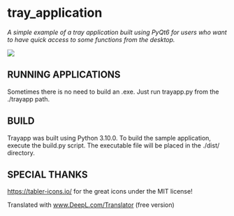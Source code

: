 # tray_application

_A simple example of a tray application built using PyQt6 for users who want to have quick access to some functions from the desktop._

<img src="https://user-images.githubusercontent.com/31797203/190860873-1649aa45-85b0-4131-9104-3304e75cc7b0.png"/>

## RUNNING APPLICATIONS
Sometimes there is no need to build an .exe. Just run trayapp.py from the ./trayapp path.

## BUILD
Trayapp was built using Python 3.10.0.
To build the sample application, execute the build.py script. The executable file will be placed in the ./dist/ directory.

## SPECIAL THANKS
https://tabler-icons.io/ for the great icons under the MIT license!


Translated with www.DeepL.com/Translator (free version)
